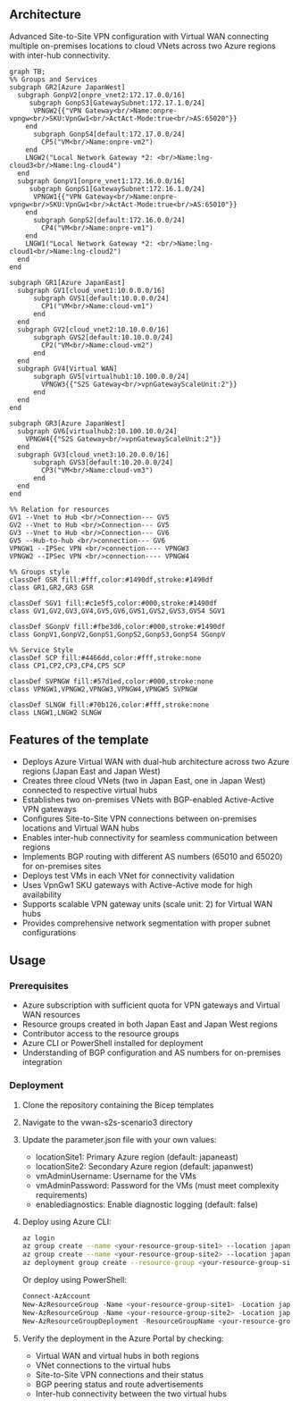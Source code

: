 ## Architecture
Advanced Site-to-Site VPN configuration with Virtual WAN connecting multiple on-premises locations to cloud VNets across two Azure regions with inter-hub connectivity.

```mermaid
graph TB;
%% Groups and Services
subgraph GR2[Azure JapanWest]
  subgraph GonpV2[onpre_vnet2:172.17.0.0/16]
     subgraph GonpS3[GatewaySubnet:172.17.1.0/24]
      VPNGW2{{"VPN Gateway<br/>Name:onpre-vpngw<br/>SKU:VpnGw1<br/>ActAct-Mode:true<br/>AS:65020"}}
    end
      subgraph GonpS4[default:172.17.0.0/24]
        CP5("VM<br/>Name:onpre-vm2")
    end
    LNGW2("Local Network Gateway *2: <br/>Name:lng-cloud3<br/>Name:lng-cloud4")
  end
  subgraph GonpV1[onpre_vnet1:172.16.0.0/16]
     subgraph GonpS1[GatewaySubnet:172.16.1.0/24]
      VPNGW1{{"VPN Gateway<br/>Name:onpre-vpngw<br/>SKU:VpnGw1<br/>ActAct-Mode:true<br/>AS:65010"}}
    end
      subgraph GonpS2[default:172.16.0.0/24]
        CP4("VM<br/>Name:onpre-vm1")
    end
    LNGW1("Local Network Gateway *2: <br/>Name:lng-cloud1<br/>Name:lng-cloud2")
  end
end

subgraph GR1[Azure JapanEast]
  subgraph GV1[cloud_vnet1:10.0.0.0/16]
      subgraph GVS1[default:10.0.0.0/24]
        CP1("VM<br/>Name:cloud-vm1")
      end
  end
  subgraph GV2[cloud_vnet2:10.10.0.0/16]
      subgraph GVS2[default:10.10.0.0/24]
        CP2("VM<br/>Name:cloud-vm2")
      end
  end
  subgraph GV4[Virtual WAN]
      subgraph GV5[virtualhub1:10.100.0.0/24]
        VPNGW3{{"S2S Gateway<br/>vpnGatewayScaleUnit:2"}}
      end
  end
end

subgraph GR3[Azure JapanWest]
  subgraph GV6[virtualhub2:10.100.10.0/24]
    VPNGW4{{"S2S Gateway<br/>vpnGatewayScaleUnit:2"}}
  end
  subgraph GV3[cloud_vnet3:10.20.0.0/16]
      subgraph GVS3[default:10.20.0.0/24]
        CP3("VM<br/>Name:cloud-vm3")
      end
  end
end

%% Relation for resources
GV1 --Vnet to Hub <br/>Connection--- GV5
GV2 --Vnet to Hub <br/>Connection--- GV5
GV3 --Vnet to Hub <br/>Connection--- GV6
GV5 --Hub-to-hub <br/>connection--- GV6
VPNGW1 --IPSec VPN <br/>connection---- VPNGW3
VPNGW2 --IPSec VPN <br/>connection---- VPNGW4

%% Groups style
classDef GSR fill:#fff,color:#1490df,stroke:#1490df
class GR1,GR2,GR3 GSR

classDef SGV1 fill:#c1e5f5,color:#000,stroke:#1490df
class GV1,GV2,GV3,GV4,GV5,GV6,GVS1,GVS2,GVS3,GVS4 SGV1

classDef SGonpV fill:#fbe3d6,color:#000,stroke:#1490df
class GonpV1,GonpV2,GonpS1,GonpS2,GonpS3,GonpS4 SGonpV
 
%% Service Style
classDef SCP fill:#4466dd,color:#fff,stroke:none
class CP1,CP2,CP3,CP4,CP5 SCP

classDef SVPNGW fill:#57d1ed,color:#000,stroke:none
class VPNGW1,VPNGW2,VPNGW3,VPNGW4,VPNGW5 SVPNGW

classDef SLNGW fill:#70b126,color:#fff,stroke:none
class LNGW1,LNGW2 SLNGW

```

## Features of the template

- Deploys Azure Virtual WAN with dual-hub architecture across two Azure regions (Japan East and Japan West)
- Creates three cloud VNets (two in Japan East, one in Japan West) connected to respective virtual hubs
- Establishes two on-premises VNets with BGP-enabled Active-Active VPN gateways
- Configures Site-to-Site VPN connections between on-premises locations and Virtual WAN hubs
- Enables inter-hub connectivity for seamless communication between regions
- Implements BGP routing with different AS numbers (65010 and 65020) for on-premises sites
- Deploys test VMs in each VNet for connectivity validation
- Uses VpnGw1 SKU gateways with Active-Active mode for high availability
- Supports scalable VPN gateway units (scale unit: 2) for Virtual WAN hubs
- Provides comprehensive network segmentation with proper subnet configurations

## Usage

### Prerequisites
- Azure subscription with sufficient quota for VPN gateways and Virtual WAN resources
- Resource groups created in both Japan East and Japan West regions
- Contributor access to the resource groups
- Azure CLI or PowerShell installed for deployment
- Understanding of BGP configuration and AS numbers for on-premises integration

### Deployment

1. Clone the repository containing the Bicep templates
2. Navigate to the vwan-s2s-scenario3 directory
3. Update the parameter.json file with your own values:
   - locationSite1: Primary Azure region (default: japaneast)
   - locationSite2: Secondary Azure region (default: japanwest)
   - vmAdminUsername: Username for the VMs
   - vmAdminPassword: Password for the VMs (must meet complexity requirements)
   - enablediagnostics: Enable diagnostic logging (default: false)

4. Deploy using Azure CLI:
   ```bash
   az login
   az group create --name <your-resource-group-site1> --location japaneast
   az group create --name <your-resource-group-site2> --location japanwest
   az deployment group create --resource-group <your-resource-group-site1> --template-file main.bicep --parameters parameter.json
   ```

   Or deploy using PowerShell:
   ```powershell
   Connect-AzAccount
   New-AzResourceGroup -Name <your-resource-group-site1> -Location japaneast
   New-AzResourceGroup -Name <your-resource-group-site2> -Location japanwest
   New-AzResourceGroupDeployment -ResourceGroupName <your-resource-group-site1> -TemplateFile main.bicep -TemplateParameterFile parameter.json
   ```

5. Verify the deployment in the Azure Portal by checking:
   - Virtual WAN and virtual hubs in both regions
   - VNet connections to the virtual hubs
   - Site-to-Site VPN connections and their status
   - BGP peering status and route advertisements
   - Inter-hub connectivity between the two virtual hubs
